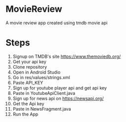 # MovieReview
A movie review app created using tmdb movie api


# Steps
1. Signup on TMDB's site https://www.themoviedb.org/
2. Get your api key
3. Clone repository
4. Open in Android Studio
5. Go in res/values/strings.xml
6. Paste API_KEY
7. Sign up for youtube player api and get api key
8. Paste in YoutubeApiClient.java
9. Sign up for news api on https://newsapi.org/
10. Get the Api key
11. Paste in NewsFragment.java
12. Run the App
